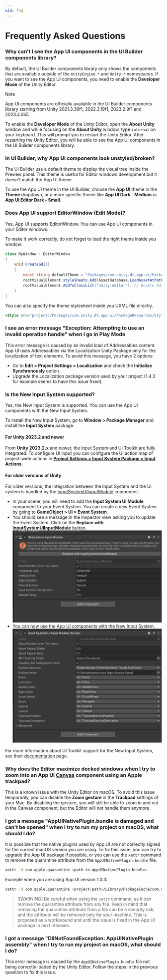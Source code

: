 ```yaml
---
uid: faq
---
```


# Frequently Asked Questions

### Why can't I see the App UI components in the UI Builder components library?

By default, the UI Builder components library only shows the components that are available outside of
the `UnityEngine.*` and `Unity.*` namespaces. If you want to see the App UI components, you need to enable
the **Developer Mode** of the Unity Editor.

> [!NOTE]
> App UI components are officially available in the UI Builder components library starting from Unity 2021.3.36f1, 2022.3.19f1, 2023.2.9f1 and 2023.3.0b5.

To enable the **Developer Mode** of the Unity Editor, open the **About Unity** window and
while focusing on the **About Unity** window, type `internal` on your keyboard. This will
prompt you to restart the Unity Editor. After restarting the Unity Editor, you will be able to
see the App UI components in the UI Builder components library.

### In UI Builder, why App UI components look unstyled/broken?

The UI Builder use a default theme to display the visual tree inside the Preview panel.
This theme is useful for Editor windows development but it doesn't match the App UI theme.

To use the App UI theme in the UI Builder, choose the **App UI** theme in the **Theme** dropdown,
or a more specific theme like **App UI Dark - Medium** or **App UI Editor Dark - Small**.

### Does App UI support EditorWindow (Edit Mode)?

Yes, App UI supports EditorWindow. You can use App UI components in your Editor windows.

To make it work correctly, do not forget to load the right theme inside you window.

```cs
class MyWindow : EditorWindow
{
    void CreateGUI()
    {
        const string defaultTheme = "Packages/com.unity.dt.app-ui/PackageResources/Styles/Themes/App UI.tss";
        rootVisualElement.styleSheets.Add(AssetDatabase.LoadAssetAtPath<ThemeStyleSheet>(defaultTheme));
        rootVisualElement.AddToClassList("unity-editor"); // Enable Editor related styles
    }
}
```

You can also specify the theme stylesheet inside you UXML file directly.

```xml
<Style src="project:/Packages/com.unity.dt.app-ui/PackageResources/Styles/Themes/App UI.tss"/>
```

### I see an error message "Exception: Attempting to use an invalid operation handle" when I go in Play Mode

This error message is caused by an invalid load of Addressables content. 
App UI uses Addressables via the Localization Unity Package only for the localization of text elements.
To avoid this message, you have 2 options:
- Go to **Edit > Project Settings > Localization** and check the **Initialize Synchronously** option.
- Upgrade the Localization package version used by your project (1.4.3 for example seems to have this issue fixed).

### Is the New Input System supported?

Yes, the New Input System is supported. You can use the App UI components with the New Input System.

To install the New Input System, go to **Window > Package Manager** and install the **Input System** package.

#### For Unity 2023.2 and newer

From **Unity 2023.2.x** and newer, the Input System and UI Toolkit are fully integrated. To configure UI Input you can
configure the UI action map of project-wide actions in **[Project Settings > Input System Package > Input Actions](https://docs.unity3d.com/Packages/com.unity.inputsystem@1.8/manual/Workflow-Actions.html)**.

#### For older versions of Unity

For older versions, the integration between the Input System and the UI system is handled by the [InputSystemUIInputModule](https://docs.unity3d.com/Packages/com.unity.inputsystem@1.7/api/UnityEngine.InputSystem.UI.InputSystemUIInputModule.html) component.

- In your scene, you will need to add the **Input System UI Module** component to your Event System.
  You can create a new Event System by going to **GameObject > UI > Event System**.
- You should see a message in the Inspector view asking you to update the Event System.
  Click on the **Replace with InputSystemUIInputModule** button.
  ![input-system-ui-module](images/input-system-ui-module.png)
- You can now use the App UI components with the New Input System.
  ![input-system-ui-module](images/input-system-ui-module-2.png)

For more information about UI Toolkit support for the New Input System, see their
[documentation](https://docs.unity3d.com/Packages/com.unity.inputsystem@1.8/manual/UISupport.html#ui-toolkit-support) page.

### Why does the Editor maximize docked windows when I try to zoom into an App UI [Canvas](xref:Unity.AppUI.UI.Canvas) component using an Apple trackpad?

This is a known issue with the Unity Editor on macOS. 
To avoid this issue temporarily, you can disable the **Zoom gesture** in the **Trackpad** settings of your Mac. By 
disabling the gesture, you will still be able to zoom in and out in the Canvas component, but the Editor will not 
handle them anymore.

### I got a message "AppUINativePlugin.bundle is damaged and can't be opened" when I try to run my project on macOS, what should I do?

It is possible that the native plugins used by App UI are not correctly signed for the current macOS version you are using.
To fix this issue, you can try to upgrade the App UI package if possible, or you can use the `xattr` command to remove 
the quarantine attribute from the `AppUINativePlugin.bundle` file.

```sh
xattr -d com.apple.quarantine <path-to-AppUINativePlugin.bundle>
```

Example when you are using App UI version 1.0.3:

```sh
xattr -d com.apple.quarantine <project-path>/Library/PackageCache/com.unity.dt.app-ui@1.0.3/Runtime/Core/Platform/macOS/Plugins/AppUINativePlugin.bundle
```

> ![WARNING]
> Be careful when using the `xattr` command, as it can remove the quarantine attribute from any file.
> Keep in mind that removing the quarantine attribute from a file can be a security risk, and the 
> attribute will be removed only for your machine. This is proposed as a workaround and until
> the issue is fixed in the App UI package in next releases.

### I got a message "DllNotFoundException: AppUINativePlugin assembly" when I try to run my project on macOS, what should I do?

This error message is caused by the `AppUINativePlugin.bundle` file not being correctly loaded by the Unity Editor.
Follow the steps in the previous question to fix this issue.
